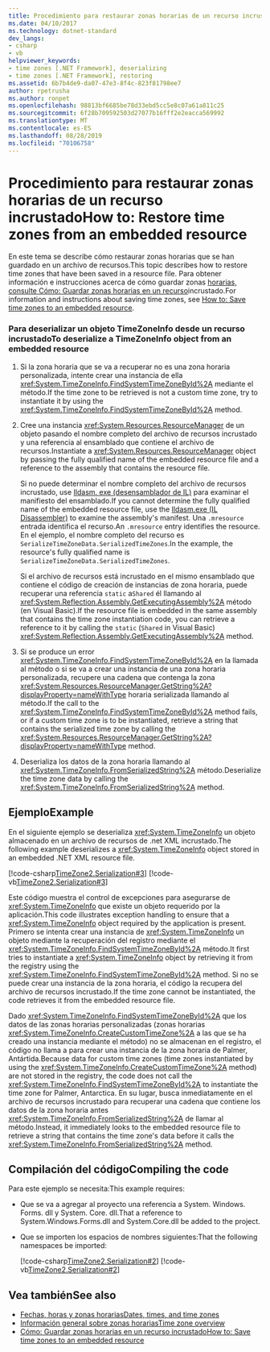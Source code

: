 ```yaml
---
title: Procedimiento para restaurar zonas horarias de un recurso incrustado
ms.date: 04/10/2017
ms.technology: dotnet-standard
dev_langs:
- csharp
- vb
helpviewer_keywords:
- time zones [.NET Framework], deserializing
- time zones [.NET Framework], restoring
ms.assetid: 6b7b4de9-da07-47e3-8f4c-823f81798ee7
author: rpetrusha
ms.author: ronpet
ms.openlocfilehash: 98813bf6685be78d33ebd5cc5e8c07a61a811c25
ms.sourcegitcommit: 6f28b709592503d27077b16fff2e2eacca569992
ms.translationtype: MT
ms.contentlocale: es-ES
ms.lasthandoff: 08/28/2019
ms.locfileid: "70106758"
---
```

# <a name="how-to-restore-time-zones-from-an-embedded-resource"></a><span data-ttu-id="9eb6b-102">Procedimiento para restaurar zonas horarias de un recurso incrustado</span><span class="sxs-lookup"><span data-stu-id="9eb6b-102">How to: Restore time zones from an embedded resource</span></span>

<span data-ttu-id="9eb6b-103">En este tema se describe cómo restaurar zonas horarias que se han guardado en un archivo de recursos.</span><span class="sxs-lookup"><span data-stu-id="9eb6b-103">This topic describes how to restore time zones that have been saved in a resource file.</span></span> <span data-ttu-id="9eb6b-104">Para obtener información e instrucciones acerca de cómo guardar zonas [horarias, consulte Cómo: Guardar zonas horarias en un recurso](../../../docs/standard/datetime/save-time-zones-to-an-embedded-resource.md)incrustado.</span><span class="sxs-lookup"><span data-stu-id="9eb6b-104">For information and instructions about saving time zones, see [How to: Save time zones to an embedded resource](../../../docs/standard/datetime/save-time-zones-to-an-embedded-resource.md).</span></span>

### <a name="to-deserialize-a-timezoneinfo-object-from-an-embedded-resource"></a><span data-ttu-id="9eb6b-105">Para deserializar un objeto TimeZoneInfo desde un recurso incrustado</span><span class="sxs-lookup"><span data-stu-id="9eb6b-105">To deserialize a TimeZoneInfo object from an embedded resource</span></span>

1. <span data-ttu-id="9eb6b-106">Si la zona horaria que se va a recuperar no es una zona horaria personalizada, intente crear una instancia de ella <xref:System.TimeZoneInfo.FindSystemTimeZoneById%2A> mediante el método.</span><span class="sxs-lookup"><span data-stu-id="9eb6b-106">If the time zone to be retrieved is not a custom time zone, try to instantiate it by using the <xref:System.TimeZoneInfo.FindSystemTimeZoneById%2A> method.</span></span>

2. <span data-ttu-id="9eb6b-107">Cree una instancia <xref:System.Resources.ResourceManager> de un objeto pasando el nombre completo del archivo de recursos incrustado y una referencia al ensamblado que contiene el archivo de recursos.</span><span class="sxs-lookup"><span data-stu-id="9eb6b-107">Instantiate a <xref:System.Resources.ResourceManager> object by passing the fully qualified name of the embedded resource file and a reference to the assembly that contains the resource file.</span></span>

   <span data-ttu-id="9eb6b-108">Si no puede determinar el nombre completo del archivo de recursos incrustado, use [Ildasm. exe (desensamblador de IL)](../../../docs/framework/tools/ildasm-exe-il-disassembler.md) para examinar el manifiesto del ensamblado.</span><span class="sxs-lookup"><span data-stu-id="9eb6b-108">If you cannot determine the fully qualified name of the embedded resource file, use the [Ildasm.exe (IL Disassembler)](../../../docs/framework/tools/ildasm-exe-il-disassembler.md) to examine the assembly's manifest.</span></span> <span data-ttu-id="9eb6b-109">Una `.mresource` entrada identifica el recurso.</span><span class="sxs-lookup"><span data-stu-id="9eb6b-109">An `.mresource` entry identifies the resource.</span></span> <span data-ttu-id="9eb6b-110">En el ejemplo, el nombre completo del recurso es `SerializeTimeZoneData.SerializedTimeZones`.</span><span class="sxs-lookup"><span data-stu-id="9eb6b-110">In the example, the resource's fully qualified name is `SerializeTimeZoneData.SerializedTimeZones`.</span></span>

   <span data-ttu-id="9eb6b-111">Si el archivo de recursos está incrustado en el mismo ensamblado que contiene el código de creación de instancias de zona horaria, puede recuperar una referencia `static` a`Shared` él llamando al <xref:System.Reflection.Assembly.GetExecutingAssembly%2A> método (en Visual Basic).</span><span class="sxs-lookup"><span data-stu-id="9eb6b-111">If the resource file is embedded in the same assembly that contains the time zone instantiation code, you can retrieve a reference to it by calling the `static` (`Shared` in Visual Basic) <xref:System.Reflection.Assembly.GetExecutingAssembly%2A> method.</span></span>

3. <span data-ttu-id="9eb6b-112">Si se produce un error <xref:System.TimeZoneInfo.FindSystemTimeZoneById%2A> en la llamada al método o si se va a crear una instancia de una zona horaria personalizada, recupere una cadena que contenga la zona <xref:System.Resources.ResourceManager.GetString%2A?displayProperty=nameWithType> horaria serializada llamando al método.</span><span class="sxs-lookup"><span data-stu-id="9eb6b-112">If the call to the <xref:System.TimeZoneInfo.FindSystemTimeZoneById%2A> method fails, or if a custom time zone is to be instantiated, retrieve a string that contains the serialized time zone by calling the <xref:System.Resources.ResourceManager.GetString%2A?displayProperty=nameWithType> method.</span></span>

4. <span data-ttu-id="9eb6b-113">Deserializa los datos de la zona horaria llamando al <xref:System.TimeZoneInfo.FromSerializedString%2A> método.</span><span class="sxs-lookup"><span data-stu-id="9eb6b-113">Deserialize the time zone data by calling the <xref:System.TimeZoneInfo.FromSerializedString%2A> method.</span></span>

## <a name="example"></a><span data-ttu-id="9eb6b-114">Ejemplo</span><span class="sxs-lookup"><span data-stu-id="9eb6b-114">Example</span></span>

<span data-ttu-id="9eb6b-115">En el siguiente ejemplo se deserializa <xref:System.TimeZoneInfo> un objeto almacenado en un archivo de recursos de .net XML incrustado.</span><span class="sxs-lookup"><span data-stu-id="9eb6b-115">The following example deserializes a <xref:System.TimeZoneInfo> object stored in an embedded .NET XML resource file.</span></span>

[!code-csharp[TimeZone2.Serialization#3](../../../samples/snippets/csharp/VS_Snippets_CLR/TimeZone2.Serialization/cs/SerializeTimeZoneData.cs#3)]
[!code-vb[TimeZone2.Serialization#3](../../../samples/snippets/visualbasic/VS_Snippets_CLR/TimeZone2.Serialization/vb/SerializeTimeZoneData.vb#3)]

<span data-ttu-id="9eb6b-116">Este código muestra el control de excepciones para asegurarse de <xref:System.TimeZoneInfo> que existe un objeto requerido por la aplicación.</span><span class="sxs-lookup"><span data-stu-id="9eb6b-116">This code illustrates exception handling to ensure that a <xref:System.TimeZoneInfo> object required by the application is present.</span></span> <span data-ttu-id="9eb6b-117">Primero se intenta crear una instancia de <xref:System.TimeZoneInfo> un objeto mediante la recuperación del registro mediante el <xref:System.TimeZoneInfo.FindSystemTimeZoneById%2A> método.</span><span class="sxs-lookup"><span data-stu-id="9eb6b-117">It first tries to instantiate a <xref:System.TimeZoneInfo> object by retrieving it from the registry using the <xref:System.TimeZoneInfo.FindSystemTimeZoneById%2A> method.</span></span> <span data-ttu-id="9eb6b-118">Si no se puede crear una instancia de la zona horaria, el código la recupera del archivo de recursos incrustado.</span><span class="sxs-lookup"><span data-stu-id="9eb6b-118">If the time zone cannot be instantiated, the code retrieves it from the embedded resource file.</span></span>

<span data-ttu-id="9eb6b-119">Dado <xref:System.TimeZoneInfo.FindSystemTimeZoneById%2A> que los datos de las zonas horarias personalizadas (zonas horarias <xref:System.TimeZoneInfo.CreateCustomTimeZone%2A> a las que se ha creado una instancia mediante el método) no se almacenan en el registro, el código no llama a para crear una instancia de la zona horaria de Palmer, Antártida.</span><span class="sxs-lookup"><span data-stu-id="9eb6b-119">Because data for custom time zones (time zones instantiated by using the <xref:System.TimeZoneInfo.CreateCustomTimeZone%2A> method) are not stored in the registry, the code does not call the <xref:System.TimeZoneInfo.FindSystemTimeZoneById%2A> to instantiate the time zone for Palmer, Antarctica.</span></span> <span data-ttu-id="9eb6b-120">En su lugar, busca inmediatamente en el archivo de recursos incrustado para recuperar una cadena que contiene los datos de la zona horaria antes <xref:System.TimeZoneInfo.FromSerializedString%2A> de llamar al método.</span><span class="sxs-lookup"><span data-stu-id="9eb6b-120">Instead, it immediately looks to the embedded resource file to retrieve a string that contains the time zone's data before it calls the <xref:System.TimeZoneInfo.FromSerializedString%2A> method.</span></span>

## <a name="compiling-the-code"></a><span data-ttu-id="9eb6b-121">Compilación del código</span><span class="sxs-lookup"><span data-stu-id="9eb6b-121">Compiling the code</span></span>

<span data-ttu-id="9eb6b-122">Para este ejemplo se necesita:</span><span class="sxs-lookup"><span data-stu-id="9eb6b-122">This example requires:</span></span>

- <span data-ttu-id="9eb6b-123">Que se va a agregar al proyecto una referencia a System. Windows. Forms. dll y System. Core. dll.</span><span class="sxs-lookup"><span data-stu-id="9eb6b-123">That a reference to System.Windows.Forms.dll and System.Core.dll be added to the project.</span></span>

- <span data-ttu-id="9eb6b-124">Que se importen los espacios de nombres siguientes:</span><span class="sxs-lookup"><span data-stu-id="9eb6b-124">That the following namespaces be imported:</span></span>

  [!code-csharp[TimeZone2.Serialization#2](../../../samples/snippets/csharp/VS_Snippets_CLR/TimeZone2.Serialization/cs/SerializeTimeZoneData.cs#2)]
  [!code-vb[TimeZone2.Serialization#2](../../../samples/snippets/visualbasic/VS_Snippets_CLR/TimeZone2.Serialization/vb/SerializeTimeZoneData.vb#2)]

## <a name="see-also"></a><span data-ttu-id="9eb6b-125">Vea también</span><span class="sxs-lookup"><span data-stu-id="9eb6b-125">See also</span></span>

- [<span data-ttu-id="9eb6b-126">Fechas, horas y zonas horarias</span><span class="sxs-lookup"><span data-stu-id="9eb6b-126">Dates, times, and time zones</span></span>](../../../docs/standard/datetime/index.md)
- [<span data-ttu-id="9eb6b-127">Información general sobre zonas horarias</span><span class="sxs-lookup"><span data-stu-id="9eb6b-127">Time zone overview</span></span>](../../../docs/standard/datetime/time-zone-overview.md)
- [<span data-ttu-id="9eb6b-128">Cómo: Guardar zonas horarias en un recurso incrustado</span><span class="sxs-lookup"><span data-stu-id="9eb6b-128">How to: Save time zones to an embedded resource</span></span>](../../../docs/standard/datetime/save-time-zones-to-an-embedded-resource.md)

